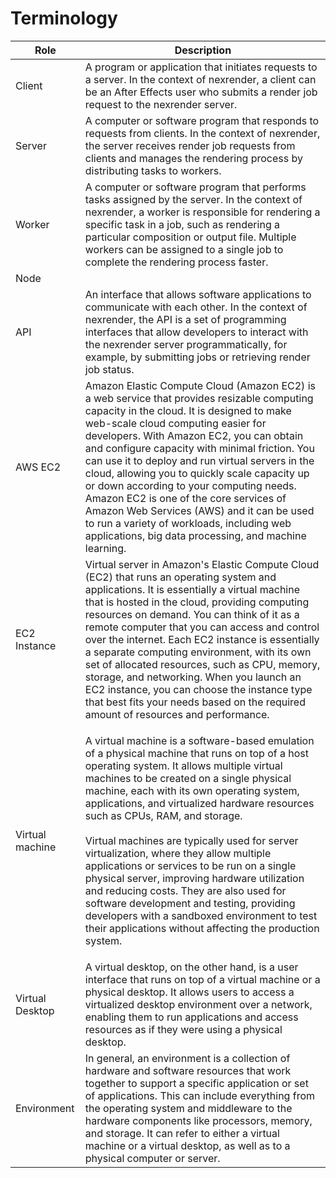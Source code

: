 # Terminology

| Role             | Description                                                                                                                                                                                                                                                                                                                                                                                                                                                                                                                                                                                                                                                                                                                       |
| ---------------- | --------------------------------------------------------------------------------------------------------------------------------------------------------------------------------------------------------------------------------------------------------------------------------------------------------------------------------------------------------------------------------------------------------------------------------------------------------------------------------------------------------------------------------------------------------------------------------------------------------------------------------------------------------------------------------------------------------------------------------- |
| Client           | A program or application that initiates requests to a server. In the context of nexrender, a client can be an After Effects user who submits a render job request to the nexrender server.                                                                                                                                                                                                                                                                                                                                                                                                                                                                                                                                        |
| Server           | A computer or software program that responds to requests from clients. In the context of nexrender, the server receives render job requests from clients and manages the rendering process by distributing tasks to workers.                                                                                                                                                                                                                                                                                                                                                                                                                                                                                                      |
| Worker           | A computer or software program that performs tasks assigned by the server. In the context of nexrender, a worker is responsible for rendering a specific task in a job, such as rendering a particular composition or output file. Multiple workers can be assigned to a single job to complete the rendering process faster.                                                                                                                                                                                                                                                                                                                                                                                                     |
| Node             |                                                                                                                                                                                                                                                                                                                                                                                                                                                                                                                                                                                                                                                                                                                                   |
| API              | An interface that allows software applications to communicate with each other. In the context of nexrender, the API is a set of programming interfaces that allow developers to interact with the nexrender server programmatically, for example, by submitting jobs or retrieving render job status.                                                                                                                                                                                                                                                                                                                                                                                                                             |
| AWS EC2          | Amazon Elastic Compute Cloud (Amazon EC2) is a web service that provides resizable computing capacity in the cloud. It is designed to make web-scale cloud computing easier for developers. With Amazon EC2, you can obtain and configure capacity with minimal friction. You can use it to deploy and run virtual servers in the cloud, allowing you to quickly scale capacity up or down according to your computing needs. Amazon EC2 is one of the core services of Amazon Web Services (AWS) and it can be used to run a variety of workloads, including web applications, big data processing, and machine learning.                                                                                                        |
| EC2 Instance     | Virtual server in Amazon's Elastic Compute Cloud (EC2) that runs an operating system and applications. It is essentially a virtual machine that is hosted in the cloud, providing computing resources on demand. You can think of it as a remote computer that you can access and control over the internet. Each EC2 instance is essentially a separate computing environment, with its own set of allocated resources, such as CPU, memory, storage, and networking. When you launch an EC2 instance, you can choose the instance type that best fits your needs based on the required amount of resources and performance.                                                                                                     |
| Virtual machine  | <p>A virtual machine is a software-based emulation of a physical machine that runs on top of a host operating system. It allows multiple virtual machines to be created on a single physical machine, each with its own operating system, applications, and virtualized hardware resources such as CPUs, RAM, and storage.<br><br>Virtual machines are typically used for server virtualization, where they allow multiple applications or services to be run on a single physical server, improving hardware utilization and reducing costs. They are also used for software development and testing, providing developers with a sandboxed environment to test their applications without affecting the production system. </p> |
| Virtual Desktop  |  A virtual desktop, on the other hand, is a user interface that runs on top of a virtual machine or a physical desktop. It allows users to access a virtualized desktop environment over a network, enabling them to run applications and access resources as if they were using a physical desktop.                                                                                                                                                                                                                                                                                                                                                                                                                              |
| Environment      | In general, an environment is a collection of hardware and software resources that work together to support a specific application or set of applications. This can include everything from the operating system and middleware to the hardware components like processors, memory, and storage. It can refer to either a virtual machine or a virtual desktop, as well as to a physical computer or server.                                                                                                                                                                                                                                                                                                                      |
